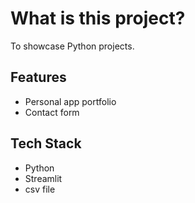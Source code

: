 # What is this project?
To showcase Python projects.

## Features
- Personal app portfolio
- Contact form

## Tech Stack
- Python
- Streamlit
- csv file
